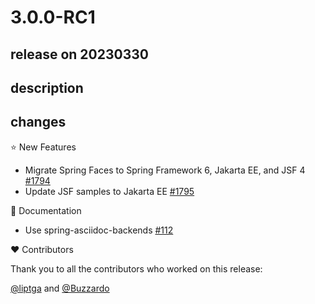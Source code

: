 # 3.0.0-RC1

## release on 20230330

## description

## changes

⭐ New Features

* Migrate Spring Faces to Spring Framework 6, Jakarta EE, and JSF 4 <a href="https://github.com/spring-projects/spring-webflow/pull/1794" data-hovercard-type="pull_request" data-hovercard-url="/spring-projects/spring-webflow/pull/1794/hovercard">#1794</a>
* Update JSF samples to Jakarta EE <a href="https://github.com/spring-projects/spring-webflow/issues/1795" data-hovercard-type="issue" data-hovercard-url="/spring-projects/spring-webflow/issues/1795/hovercard">#1795</a>

📔 Documentation

* Use spring-asciidoc-backends <a href="https://github.com/spring-projects/spring-webflow/pull/112" data-hovercard-type="pull_request" data-hovercard-url="/spring-projects/spring-webflow/pull/112/hovercard">#112</a>

❤️ Contributors

Thank you to all the contributors who worked on this release:

<a class="user-mention notranslate" data-hovercard-type="user" data-hovercard-url="/users/liptga/hovercard" data-octo-click="hovercard-link-click" data-octo-dimensions="link_type:self" href="https://github.com/liptga">@liptga</a> and <a class="user-mention notranslate" data-hovercard-type="user" data-hovercard-url="/users/Buzzardo/hovercard" data-octo-click="hovercard-link-click" data-octo-dimensions="link_type:self" href="https://github.com/Buzzardo">@Buzzardo</a>

